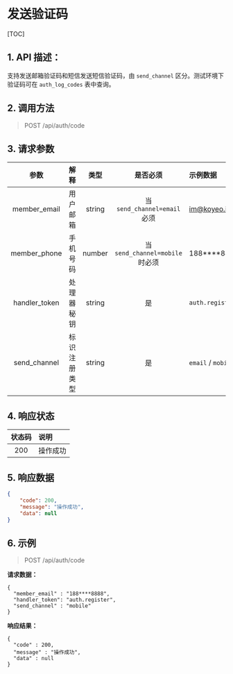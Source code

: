 # 发送验证码

[TOC]

## 1. API 描述：

支持发送邮箱验证码和短信发送短信验证码，由 `send_channel` 区分。测试环境下验证码可在 `auth_log_codes` 表中查询。

## 2. 调用方法

> POST /api/auth/code

## 3. 请求参数

参数 | 解释 | 类型 | 是否必须 | 示例数据
:---:|:---|:---:|:---:|:---
member_email| 用户邮箱 | string | 当 `send_channel=email` 必须 | im@koyeo.io
member_phone| 手机号码 | number | 当`send_channel=mobile`时必须 | 188****8888
handler_token|处理器秘钥| string | 是 | `auth.register` 
send_channel | 标识注册类型 | string | 是 | `email` / `mobile`

## 4. 响应状态

状态码 | 说明
:---:|:---
200 | 操作成功

## 5. 响应数据

```json
{
    "code": 200,
    "message": "操作成功",
    "data": null
}
```

## 6. 示例

> POST /api/auth/code

**请求数据：**

```josn
{
  "member_email" : "188****8888",
  "handler_token": "auth.register",
  "send_channel" : "mobile"
}
```

**响应结果：**

```josn
{
  "code" : 200,
  "message" : "操作成功",
  "data" : null
}
```